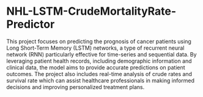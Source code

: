 # NHL-LSTM-CrudeMortalityRate-Predictor


This project focuses on predicting the prognosis of cancer patients using Long Short-Term Memory (LSTM) networks, a type of recurrent neural network (RNN) particularly effective for time-series and sequential data. By leveraging patient health records, including demographic information and clinical data, the model aims to provide accurate predictions on patient outcomes. The project also includes real-time analysis of crude rates and survival rate which can assist healthcare professionals in making informed decisions and improving personalized treatment plans.
